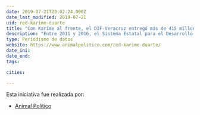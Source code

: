 ```yaml
---
date: 2019-07-21T23:02:24.000Z
date_last_modified: 2019-07-21
uid: red-karime-duarte
title: "Con Karime al frente, el DIF-Veracruz entregó más de 415 millones a red de 33 empresas fantasma"
description: "Entre 2011 y 2016, el Sistema Estatal para el Desarrollo Integral de la Familia (DIF) en Veracruz –que de manera honoraria presidía Karime Macías, esposa del exgobernador Javier Duarte-- entregó más de 415 millones de pesos en contratos con 33 empresas fantasma."
type: Periodismo de datos
website: https://www.animalpolitico.com/red-karime-duarte/
date_ini: 
date_end: 
tags:

cities: 

---
```


Esta iniciativa fue realizada por:

- [Animal Político](/i/animal-politico.html)
